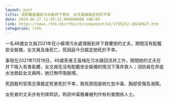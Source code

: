 ```yaml
---
layout: post
title: 沒配戴裝備到污水廠井下救夫　女文員被裁定死於不幸
date: 2024-06-27 11:59:12.000000000 +08:00
link: https://news.rthk.hk/rthk/ch/component/k2/1759252-20240627.htm
categories: rthk
---
```


一名46歲女文員2021年在小蠔灣污水處理廠到井下救暈倒的丈夫，期間沒有配戴安全裝備，女文員及後死亡，死因庭今日裁定她死於不幸。

事發在2021年11月18日，46歲死者王喜梅在污水廠回流井工作，期間她的丈夫在井下吸入有害氣體，女文員在沒有配戴安全裝備的情況下落井救人；消防員在井底水池救起女文員時，她已無呼吸脈搏。

死因裁判官周志偉裁定死者死於不幸，致死原因是硫化氫中毒、胸部受傷及溺斃。

女死者的丈夫亦有列席聆訊，聆訊中渠務署被列作有利害關係人士。
